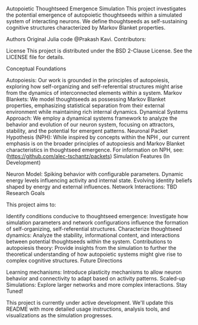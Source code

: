 Autopoietic Thoughtseed Emergence Simulation
This project investigates the potential emergence of autopoietic thoughtseeds within a simulated system of interacting neurons. We define thoughtseeds as self-sustaining cognitive structures characterized by Markov Blanket properties.

Authors
Original Julia code @Prakash Kavi.
Contributors: 

License
This project is distributed under the BSD 2-Clause License. See the LICENSE file for details.

Conceptual Foundations

Autopoiesis: Our work is grounded in the principles of autopoiesis, exploring how self-organizing and self-referential structures might arise from the dynamics of interconnected elements within a system.
Markov Blankets: We model thoughtseeds as possessing Markov Blanket properties, emphasizing statistical separation from their external environment while maintaining rich internal dynamics.
Dynamical Systems Approach: We employ a dynamical systems framework to analyze the behavior and evolution of our neuron system, focusing on attractors, stability, and the potential for emergent patterns.
Neuronal Packet Hypothesis (NPH): While inspired by concepts within the NPH , our current emphasis is on the broader principles of autopoiesis and Markov Blanket characteristics in thoughtseed emergence. For information on NPH, see: (https://github.com/alec-tschantz/packets)
Simulation Features (In Development) 

Neuron Model:
Spiking behavior with configurable parameters.
Dynamic energy levels influencing activity and internal state.
Evolving identity beliefs shaped by energy and external influences.
Network Interactions: TBD
Research Goals

This project aims to:

Identify conditions conducive to thoughtseed emergence: Investigate how simulation parameters and network configurations influence the formation of self-organizing, self-referential structures.
Characterize thoughtseed dynamics: Analyze the stability, informational content, and interactions between potential thoughtseeds within the system.
Contributions to autopoiesis theory: Provide insights from the simulation to further the theoretical understanding of how autopoietic systems might give rise to complex cognitive structures.
Future Directions

Learning mechanisms: Introduce plasticity mechanisms to allow neuron behavior and connectivity to adapt based on activity patterns.
Scaled-up Simulations: Explore larger networks and more complex interactions.
Stay Tuned!

This project is currently under active development. We'll update this README with more detailed usage instructions, analysis tools, and visualizations as the simulation progresses.
